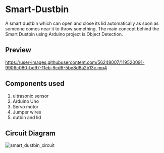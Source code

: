 # Smart-Dustbin
A smart dustbin which can open and close its lid automatically as soon as someone comes near it to throw something.
The main concept behind the Smart Dustbin using Arduino project is Object Detection.

## Preview

https://user-images.githubusercontent.com/56248007/119520091-9906c080-bd97-11eb-9cd6-5be8d8a2b13c.mp4

## Components used

1. ultrasonic sensor
2. Arduino Uno
3. Servo motor
4. Jumper wires
5. dutbin and lid

## Circuit Diagram

![smart_dustbin_circuit](https://user-images.githubusercontent.com/56248007/119528865-31547380-bd9f-11eb-8535-9605b1661202.png)
